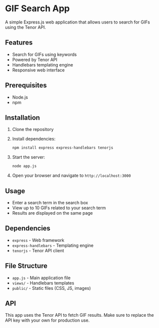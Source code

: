 # GIF Search App

A simple Express.js web application that allows users to search for GIFs using the Tenor API.

## Features

- Search for GIFs using keywords
- Powered by Tenor API
- Handlebars templating engine
- Responsive web interface

## Prerequisites

- Node.js
- npm

## Installation

1. Clone the repository
2. Install dependencies:
    ```bash
    npm install express express-handlebars tenorjs
    ```

3. Start the server:
    ```bash
    node app.js
    ```

4. Open your browser and navigate to `http://localhost:3000`

## Usage

- Enter a search term in the search box
- View up to 10 GIFs related to your search term
- Results are displayed on the same page

## Dependencies

- `express` - Web framework
- `express-handlebars` - Templating engine
- `tenorjs` - Tenor API client

## File Structure

- `app.js` - Main application file
- `views/` - Handlebars templates
- `public/` - Static files (CSS, JS, images)

## API

This app uses the Tenor API to fetch GIF results. Make sure to replace the API key with your own for production use.